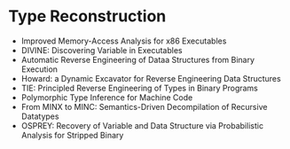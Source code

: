 # Type Reconstruction

- Improved Memory-Access Analysis for x86 Executables
- DIVINE: Discovering Variable in Executables
- Automatic Reverse Engineering of Dataa Structures from Binary Execution
- Howard: a Dynamic Excavator for Reverse Engineering Data Structures
- TIE: Principled Reverse Engineering of Types in Binary Programs
- Polymorphic Type Inference for Machine Code
- From MINX to MINC: Semantics-Driven Decompilation of Recursive Datatypes
- OSPREY: Recovery of Variable and Data Structure via Probabilistic Analysis for Stripped Binary
